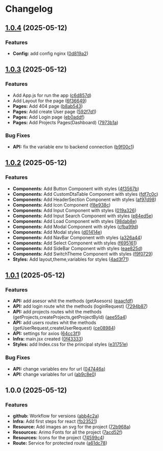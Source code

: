 # Changelog

## [1.0.4](https://github.com/CHERRYPOPUwU/UNAULA-FRONTEND/compare/v1.0.3...v1.0.4) (2025-05-12)


### Features

* **Config:** add config nginx ([0d819a2](https://github.com/CHERRYPOPUwU/UNAULA-FRONTEND/commit/0d819a22f57be3b72d088e437c7087797f970441))

## [1.0.3](https://github.com/CHERRYPOPUwU/UNAULA-FRONTEND/compare/v1.0.2...v1.0.3) (2025-05-12)


### Features

* Add App.js for run the app ([c6d857d](https://github.com/CHERRYPOPUwU/UNAULA-FRONTEND/commit/c6d857d2f73d8aff41d0fadbeb5a7962bf45b99a))
* Add Layout for the page ([6f36649](https://github.com/CHERRYPOPUwU/UNAULA-FRONTEND/commit/6f366497d990e083db3e5800dfe7d277e16b7f9e))
* **Pages:** Add 404 page ([b8ab543](https://github.com/CHERRYPOPUwU/UNAULA-FRONTEND/commit/b8ab543a238d468611d579d07a5fb81b16a9df04))
* **Pages:** Add create User page ([592f7d1](https://github.com/CHERRYPOPUwU/UNAULA-FRONTEND/commit/592f7d1cf8c63f2f7c84bddb7e0d325dffb5d797))
* **Pages:** Add Login page ([eb0addf](https://github.com/CHERRYPOPUwU/UNAULA-FRONTEND/commit/eb0addfbaed9e467ef9c18861eff779caa01ec84))
* **Pages:** Add Projects Pages(Dashboard) ([7973b1a](https://github.com/CHERRYPOPUwU/UNAULA-FRONTEND/commit/7973b1a88a1fad997aaf3186d9725bef2064f81c))


### Bug Fixes

* **API:** fix the variable env to backend connection ([b9f00c1](https://github.com/CHERRYPOPUwU/UNAULA-FRONTEND/commit/b9f00c14f4c3ebe53439994e16638032267dbae9))

## [1.0.2](https://github.com/CHERRYPOPUwU/UNAULA-FRONTEND/compare/v1.0.1...v1.0.2) (2025-05-12)


### Features

* **Components:** Add Button Component with styles ([4f3567b](https://github.com/CHERRYPOPUwU/UNAULA-FRONTEND/commit/4f3567bb1b07694c47273b9c04129ba48495ce22))
* **Components:** Add CustomDtaTable Component with styles ([fdf7c0c](https://github.com/CHERRYPOPUwU/UNAULA-FRONTEND/commit/fdf7c0c3ddb534f5595b70888e96132a288f66e3))
* **Components:** Add HeaderSection Component with styles ([af97d98](https://github.com/CHERRYPOPUwU/UNAULA-FRONTEND/commit/af97d986c4b0c8c5187ff6eb8e21d7c0a89d7624))
* **Components:** Add Icon Component ([f8e938c](https://github.com/CHERRYPOPUwU/UNAULA-FRONTEND/commit/f8e938c8906e291c85eaa0743e0fbc4d97bd71f9))
* **Components:** Add Input Component with styles ([019a326](https://github.com/CHERRYPOPUwU/UNAULA-FRONTEND/commit/019a326b3ed8b30cb7f510e06516b5218f7f851b))
* **Components:** Add Input Search Component with styles ([e84ed5e](https://github.com/CHERRYPOPUwU/UNAULA-FRONTEND/commit/e84ed5e361209d905cd87c7eb6bbf6a2fb771b5d))
* **Components:** Add Load Component with styles ([98dab8e](https://github.com/CHERRYPOPUwU/UNAULA-FRONTEND/commit/98dab8eaa6b92952b160816d43f937601ce72e99))
* **Components:** Add Modal Component with styles ([cfba99d](https://github.com/CHERRYPOPUwU/UNAULA-FRONTEND/commit/cfba99deb222cce6279f9e7093534754e350adc5))
* **Components:** Add Modal styles ([d01414e](https://github.com/CHERRYPOPUwU/UNAULA-FRONTEND/commit/d01414eadb4c35430a21e535ab30d1c207c6d939))
* **Components:** Add NavBar Component with styles ([a326a44](https://github.com/CHERRYPOPUwU/UNAULA-FRONTEND/commit/a326a44207a9b4e080d97d20b1575fccd29209c7))
* **Components:** Add Select Component with styles ([f695161](https://github.com/CHERRYPOPUwU/UNAULA-FRONTEND/commit/f69516195830c9a2c593dd15af71acbee02949eb))
* **Components:** Add SideBar Component with styles ([eae825d](https://github.com/CHERRYPOPUwU/UNAULA-FRONTEND/commit/eae825d40f2805ed6f9aef96b98b6e512a716cee))
* **Components:** Add SwitchTheme Component with styles ([f9f0729](https://github.com/CHERRYPOPUwU/UNAULA-FRONTEND/commit/f9f072939980286e32d43f210047dd288f15ceff))
* **Styles:** Add layout,theme,variables for styles ([4ad3f71](https://github.com/CHERRYPOPUwU/UNAULA-FRONTEND/commit/4ad3f71bea24c787daac669fa16cb2777034a4ba))

## [1.0.1](https://github.com/CHERRYPOPUwU/UNAULA-FRONTEND/compare/v1.0.0...v1.0.1) (2025-05-12)


### Features

* **API:** add asesor whit the methods (getAsesors) ([eaacfdf](https://github.com/CHERRYPOPUwU/UNAULA-FRONTEND/commit/eaacfdfaf38c44d615a6539204c86297267e8000))
* **API:** add login route whit the methods (loginRequest) ([7294b87](https://github.com/CHERRYPOPUwU/UNAULA-FRONTEND/commit/7294b873ce7d47ad52b9f842f46ecccd5b3bf108))
* **API:** add projects routes whit the methods (getProjects,createProjects,getProjectById) ([aee55a4](https://github.com/CHERRYPOPUwU/UNAULA-FRONTEND/commit/aee55a4f17c867bf9a0c93d519c63ac10f2a523d))
* **API:** add users routes whit the methods (getUserRequest,createUserRequest) ([ce08984](https://github.com/CHERRYPOPUwU/UNAULA-FRONTEND/commit/ce089846ab49feb2e2c098d548cd6c414c986eba))
* **API:** settings for axios ([64cc3f1](https://github.com/CHERRYPOPUwU/UNAULA-FRONTEND/commit/64cc3f100ff383be57d0113838368a4729d1a50a))
* **Infra:** main.jsx created ([0f43333](https://github.com/CHERRYPOPUwU/UNAULA-FRONTEND/commit/0f4333307757d62f65d0058afc828123f57f72f8))
* **Styles:** add Index.css for the principal styles ([e31751e](https://github.com/CHERRYPOPUwU/UNAULA-FRONTEND/commit/e31751e39492ee7ceccbc83a4f84b21ef37f6044))


### Bug Fixes

* **API:** change variables env for url ([047446a](https://github.com/CHERRYPOPUwU/UNAULA-FRONTEND/commit/047446aa4d42cf184dceedc49d935d17a82de583))
* **API:** change variables for url ([ab9c8e0](https://github.com/CHERRYPOPUwU/UNAULA-FRONTEND/commit/ab9c8e047071e36387cb1ae27e39ac71a95e6a6c))

## 1.0.0 (2025-05-12)


### Features

* **github:** Workflow for versions ([abb4c2a](https://github.com/CHERRYPOPUwU/UNAULA-FRONTEND/commit/abb4c2a9f537649804a0c7e4d1d4d4735db40682))
* **Infra:** Add first steps for react ([fb23521](https://github.com/CHERRYPOPUwU/UNAULA-FRONTEND/commit/fb23521225b9133abf72df517c96b432d71de1cb))
* **Resource:** Add images an svg for the project ([72b968a](https://github.com/CHERRYPOPUwU/UNAULA-FRONTEND/commit/72b968af1bc51b2003d8d44a1b82f62419880f68))
* **Resources:** Arimo Fonts for all the project ([7acd52f](https://github.com/CHERRYPOPUwU/UNAULA-FRONTEND/commit/7acd52f4573253736d4d8cf9780ced12bbad2739))
* **Resources:** Icons for the project ([74599c4](https://github.com/CHERRYPOPUwU/UNAULA-FRONTEND/commit/74599c421fdcd0bf64107567b59d3cb72c5ad8f5))
* **Route:** Service for protected route ([a61dc78](https://github.com/CHERRYPOPUwU/UNAULA-FRONTEND/commit/a61dc78d6e62381ffa6fa388d8e09d5863d24298))

